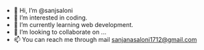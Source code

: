- 👋 Hi, I’m @sanjsaloni
- 👀 I’m interested in coding.
- 🌱 I’m currently learning web development.
- 💞️ I’m looking to collaborate on ...
- 📫 You can reach me through mail sanjanasaloni1712@gmail.com

<!---
sanjsaloni/sanjsaloni is a ✨ special ✨ repository because its `README.md` (this file) appears on your GitHub profile.
You can click the Preview link to take a look at your changes.
--->
